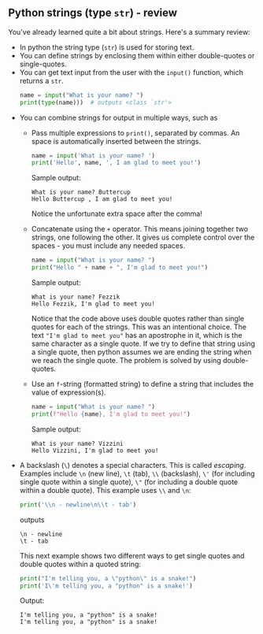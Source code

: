 ## Python strings (type `str`) - review

You've already learned quite a bit about strings. Here's a summary review:
- In python the string type (`str`) is used for storing text.
- You can define strings by enclosing them within either double-quotes or single-quotes.
- You can get text input from the user with the `input()` function, which returns a `str`.
    ```python
    name = input("What is your name? ")
    print(type(name)))  # outputs <class `str'>
    ```
- You can combine strings for output in multiple ways, such as
    - Pass multiple expressions to `print()`, separated by commas. An space is automatically inserted between the strings.
        ```python
        name = input('What is your name? ')
        print('Hello', name, ', I am glad to meet you!') 
        ```
        Sample output:
        ```
        What is your name? Buttercup
        Hello Buttercup , I am glad to meet you!
        ```
        Notice the unfortunate extra space after the comma!
    - Concatenate using the `+` operator. This means joining together two strings, one following the other. It gives us complete control over the spaces - you must include any needed spaces.

        ```python
        name = input("What is your name? ")
        print("Hello " + name + ", I'm glad to meet you!")
        ```
        Sample output:
        ```
        What is your name? Fezzik
        Hello Fezzik, I'm glad to meet you!
        ```

        Notice that the code above uses double quotes rather than single quotes for each of the strings. This was an intentional choice. The text `"I'm glad to meet you"` has an apostrophe in it, which is the same character as a single quote. If we try to define that string using a single quote, then python assumes we are ending the string when we reach the single quote. The problem is solved by using double-quotes. 

    -  Use an `f`-string (formatted string) to define a string that includes the value of expression(s).
        ```python
        name = input("What is your name? ")
        print(f"Hello {name}, I'm glad to meet you!")
        ```
        Sample output:
        ```
        What is your name? Vizzini
        Hello Vizzini, I'm glad to meet you!
        ```
- A backslash (`\`) denotes a special characters. This is called *escaping*. Examples include `\n` (new line), `\t` (tab), `\\` (backslash), `\'` (for including single quote within a single quote), `\"` (for including a double quote within a double quote). This example uses `\\` and `\n`:
    ```python
    print('\\n - newline\n\\t - tab')
    ```
    outputs
    ```
    \n - newline
    \t - tab
    ```
    This next example shows two different ways to get single quotes and double quotes within a quoted string:
    ```python
    print("I'm telling you, a \"python\" is a snake!")
    print('I\'m telling you, a "python" is a snake!')
    ``` 
    Output:
    ```
    I'm telling you, a "python" is a snake!
    I'm telling you, a "python" is a snake!
    ```